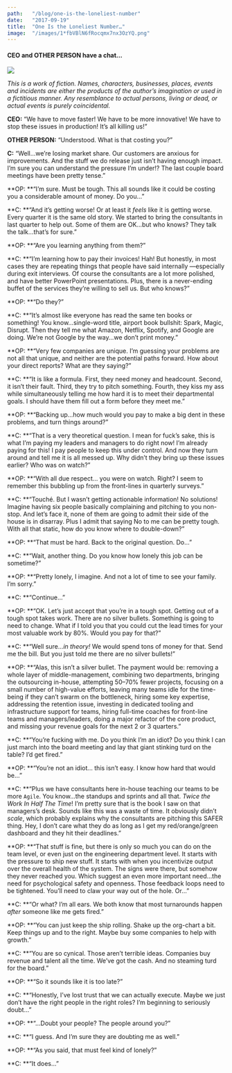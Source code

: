 ```yaml
---
path:	"/blog/one-is-the-loneliest-number"
date:	"2017-09-19"
title:	"One Is the Loneliest Number…"
image:	"/images/1*fbVBlN6fRocqmx7nx3OzYQ.png"
---
```


#### CEO and OTHER PERSON have a chat…

![](/images/1*fbVBlN6fRocqmx7nx3OzYQ.png)

*This is a work of fiction. Names, characters, businesses, places, events and incidents are either the products of the author’s imagination or used in a fictitious manner. Any resemblance to actual persons, living or dead, or actual events is purely coincidental.*

**CEO:** “We have to move faster! We have to be more innovative! We have to stop these issues in production! It’s all killing us!”

**OTHER PERSON:** “Understood. What is that costing you?”

**C:** “Well…we’re losing market share. Our customers are anxious for improvements. And the stuff we do release just isn’t having enough impact. I’m sure you can understand the pressure I’m under!? The last couple board meetings have been pretty tense.”

**OP: **“I’m sure. Must be tough. This all sounds like it could be costing you a considerable amount of money. Do you…”

**C: **“And it’s getting worse! Or at least it *feels* like it is getting worse. Every quarter it is the same old story. We started to bring the consultants in last quarter to help out. Some of them are OK…but who knows? They talk the talk…that’s for sure.”

**OP: **“Are you learning anything from them?”

**C: **“I’m learning how to pay their invoices! Hah! But honestly, in most cases they are repeating things that people have said internally —especially during exit interviews. Of course the consultants are a lot more polished, and have better PowerPoint presentations. Plus, there is a never-ending buffet of the services they’re willing to sell us. But who knows?”

**OP: **“Do they?”

**C: **“It’s almost like everyone has read the same ten books or something! You know…single-word title, airport book bullshit: Spark, Magic, Disrupt. Then they tell me what Amazon, Netflix, Spotify, and Google are doing. We’re not Google by the way…we don’t print money.”

**OP: **“Very few companies are unique. I’m guessing your problems are not all that unique, and neither are the potential paths forward. How about your direct reports? What are they saying?”

**C: **“It is like a formula. First, they need money and headcount. Second, it isn’t their fault. Third, they try to pitch something. Fourth, they kiss my ass while simultaneously telling me how hard it is to meet their departmental goals. I should have them fill out a form before they meet me.”

**OP: **“Backing up…how much would you pay to make a big dent in these problems, and turn things around?”

**C: **“That is a very theoretical question. I mean for fuck’s sake, this is what I’m paying my leaders and managers to do right now! I’m already paying for this! I pay people to keep this under control. And now they turn around and tell me it is all messed up. Why didn’t they bring up these issues earlier? Who was on watch?”

**OP: **“With all due respect… you were on watch. Right? I seem to remember this bubbling up from the front-lines in quarterly surveys.”

**C: **“Touché. But I wasn’t getting actionable information! No solutions! Imagine having six people basically complaining and pitching to you non-stop. And let’s face it, none of them are going to admit their side of the house is in disarray. Plus I admit that saying No to me can be pretty tough. With all that static, how do you know where to double-down?”

**OP: **“That must be hard. Back to the original question. Do…”

**C: **“Wait, another thing. Do you know how lonely this job can be sometime?”

**OP: **“Pretty lonely, I imagine. And not a lot of time to see your family. I’m sorry.”

**C: **“Continue…”

**OP: **“OK. Let’s just accept that you’re in a tough spot. Getting out of a tough spot takes work. There are no silver bullets. Something is going to need to change. What if I told you that you could cut the lead times for your most valuable work by 80%. Would you pay for that?”

**C: **“Well sure…*in theory!* We would spend tons of money for that. Send me the bill. But you just told me there are no silver bullets!”

**OP: **“Alas, this isn’t a silver bullet. The payment would be: removing a whole layer of middle-management, combining two departments, bringing the outsourcing in-house, attempting 50–70% fewer projects, focusing on a small number of high-value efforts, leaving many teams idle for the time-being if they can’t swarm on the bottleneck, hiring some key expertise, addressing the retention issue, investing in dedicated tooling and infrastructure support for teams, hiring full-time coaches for front-line teams and managers/leaders, doing a major refactor of the core product, and missing your revenue goals for the next 2 or 3 quarters.”

**C: **“You’re fucking with me. Do you think I’m an idiot? Do you think I can just march into the board meeting and lay that giant stinking turd on the table? I’d get fired.”

**OP: **“You’re not an idiot… this isn’t easy. I know how hard that would be…”

**C: **“Plus we have consultants here in-house teaching our teams to be more `Agile`. You know…the standups and sprints and all that. *Twice the Work In Half The Time*! I’m pretty sure that is the book I saw on that managers’s desk. Sounds like this was a waste of time. It obviously didn’t *scale*, which probably explains why the consultants are pitching this SAFER thing. Hey, I don’t care what they do as long as I get my red/orange/green dashboard and they hit their deadlines.”

**OP: **“That stuff is fine, but there is only so much you can do on the team level, or even just on the engineering department level. It starts with the pressure to ship new stuff. It starts with when you incentivize output over the overall health of the system. The signs were there, but somehow they never reached you. Which suggest an even more important need…the need for psychological safety and openness. Those feedback loops need to be tightened. You’ll need to claw your way out of the hole. Or…”

**C: **“Or what? I’m all ears. We both know that most turnarounds happen *after* someone like me gets fired.”

**OP: **“You can just keep the ship rolling. Shake up the org-chart a bit. Keep things up and to the right. Maybe buy some companies to help with growth.”

**C: **“You are so cynical. Those aren’t terrible ideas. Companies buy revenue and talent all the time. We’ve got the cash. And no steaming turd for the board.”

**OP: **“So it sounds like it is too late?”

**C: **“Honestly, I’ve lost trust that we can actually execute. Maybe we just don’t have the right people in the right roles? I’m beginning to seriously doubt…”

**OP: **“…Doubt your people? The people around you?”

**C: **“I guess. And I’m sure they are doubting me as well.”

**OP: **“As you said, that must feel kind of lonely?”

**C: **“It does…”

